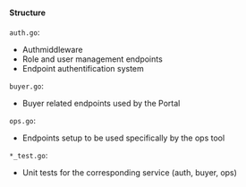 #### Structure

`auth.go`:
* Authmiddleware
* Role and user management endpoints
* Endpoint authentification system

`buyer.go`:
* Buyer related endpoints used by the Portal

`ops.go`:
* Endpoints setup to be used specifically by the ops tool

`*_test.go`:
* Unit tests for the corresponding service (auth, buyer, ops)